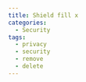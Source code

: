 ```yaml
---
title: Shield fill x
categories:
  - Security
tags:
  - privacy
  - security
  - remove
  - delete
---
```

